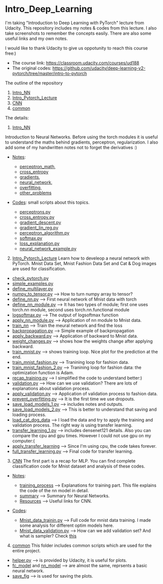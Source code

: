 # Intro_Deep_Learning

I'm taking "Introduction to Deep Learning with PyTorch" lecture from Udacity. 
This repository includes my notes & codes from this lecture. I also take screenshots to remember the concepts easily.
There are also some useful links and my own notes. 

I would like to thank Udacity to give us oppotunity to reach this course free:)

- The course link: https://classroom.udacity.com/courses/ud188
- The original codes: https://github.com/udacity/deep-learning-v2-pytorch/tree/master/intro-to-pytorch

The outline of the repository

1. [Intro_NN](https://github.com/pelinbalci/Intro_Deep_Learning/tree/master/Intro_NN) 
2. [Intro_Pytorch_Lecture](https://github.com/pelinbalci/Intro_Deep_Learning/tree/master/Intro_Pytorch_Lecture) 
3. [CNN](https://github.com/pelinbalci/Intro_Deep_Learning/tree/master/CNN) 
4. [common](https://github.com/pelinbalci/Intro_Deep_Learning/tree/master/common) 

The details:

1. [Intro_NN](https://github.com/pelinbalci/Intro_Deep_Learning/tree/master/Intro_NN) 

Introduction to Neural Networks. Before using the torch modules it is useful to understand the maths behind gradients, perceptron, regularization. I also add some of my handwritten notes not to forget the derivatives :)

- [Notes](https://github.com/pelinbalci/Intro_Deep_Learning/tree/master/Intro_NN/notes): 
  - [perceptron_math](https://github.com/pelinbalci/Intro_Deep_Learning/blob/master/Intro_NN/notes/1_Perceptron_math.md),
  - [cross_entropy](https://github.com/pelinbalci/Intro_Deep_Learning/blob/master/Intro_NN/notes/2_Cross_Entropy.md)
  - [gradients](https://github.com/pelinbalci/Intro_Deep_Learning/blob/master/Intro_NN/notes/3_Gradient.md), 
  - [neural_network](https://github.com/pelinbalci/Intro_Deep_Learning/blob/master/Intro_NN/notes/4_Neural_Network.md), 
  - [overfitting](https://github.com/pelinbalci/Intro_Deep_Learning/blob/master/Intro_NN/notes/5_Overfitting.md),
  - [other_problems](https://github.com/pelinbalci/Intro_Deep_Learning/blob/master/Intro_NN/notes/6_Other_Problems.md)
  
- [Codes](https://github.com/pelinbalci/Intro_Deep_Learning/tree/master/Intro_NN/intro_codes): small scripts about this topics.
  - [perceptrons.py](https://github.com/pelinbalci/Intro_Deep_Learning/tree/master/Intro_NN/intro_codes/Perceptrons.py)
  - [cross_entropy.py](https://github.com/pelinbalci/Intro_Deep_Learning/tree/master/Intro_NN/intro_codes/cross_entropy.py)
  - [gradient_descent.py](https://github.com/pelinbalci/Intro_Deep_Learning/tree/master/Intro_NN/intro_codes/gradient_descent.py)
  - [gradient_lin_reg.py](https://github.com/pelinbalci/Intro_Deep_Learning/tree/master/Intro_NN/intro_codes/gradient_lin_reg.py)
  - [perceptron_algorithm.py](https://github.com/pelinbalci/Intro_Deep_Learning/tree/master/Intro_NN/intro_codes/perceptron_algorithm.py)
  - [softmax.py](https://github.com/pelinbalci/Intro_Deep_Learning/tree/master/Intro_NN/intro_codes/softmax.py)
  - [loss_explanation.py](https://github.com/pelinbalci/Intro_Deep_Learning/tree/master/Intro_NN/intro_codes/loss_explanation.py)
  - [neural_network_example.py](https://github.com/pelinbalci/Intro_Deep_Learning/tree/master/Intro_NN/intro_codes/student_data.py)
  

2. [Intro_Pytorch_Lecture](https://github.com/pelinbalci/Intro_Deep_Learning/tree/master/Intro_Pytorch_Lecture) 
Learn how to develeop a neural network with PyTorch.
Mnist Data Set, Mnist Fashion Data Set and Cat & Dog images are used for classification. 

- [check_pytorch.py](https://github.com/pelinbalci/Intro_Deep_Learning/blob/master/Intro_Pytorch_Lecture/codes/0_check_pytorch.py)
- [simple_examples.py](https://github.com/pelinbalci/Intro_Deep_Learning/blob/master/Intro_Pytorch_Lecture/codes/1_first_app.py)
- [define_multilayer.py](https://github.com/pelinbalci/Intro_Deep_Learning/blob/master/Intro_Pytorch_Lecture/codes/2_multilayer.py)
- [numpy_to_tensor.py](https://github.com/pelinbalci/Intro_Deep_Learning/blob/master/Intro_Pytorch_Lecture/codes/3_numpy_to_tensor.py) --> How to turn numpy array to tensor?
- [define_nn.py](https://github.com/pelinbalci/Intro_Deep_Learning/blob/master/Intro_Pytorch_Lecture/codes/4_neural_network.py) --> First neural network of Mnist data with torch
- [define_nn_module.py](https://github.com/pelinbalci/Intro_Deep_Learning/blob/master/Intro_Pytorch_Lecture/codes/5_nn_module.py) --> It has two types of module; first one uses torch.nn module, second uses torch.nn.functional module
- [logsoftmax.py](https://github.com/pelinbalci/Intro_Deep_Learning/blob/master/Intro_Pytorch_Lecture/codes/5_1_logsoftmax.py) --> The output of logsoftmax function
- [apply_nn_module.py](https://github.com/pelinbalci/Intro_Deep_Learning/blob/master/Intro_Pytorch_Lecture/codes/6_neural_network_extended.py) --> Application of nn module to Mnist data. 
- [train_nn](https://github.com/pelinbalci/Intro_Deep_Learning/blob/master/Intro_Pytorch_Lecture/codes/7_train_neural_network.py) --> Train the meural network and find the loss
- [backpropagation.py](https://github.com/pelinbalci/Intro_Deep_Learning/blob/master/Intro_Pytorch_Lecture/codes/8_backpropagation.py) --> Simple example of backpropagation
- [apply_backward.py](https://github.com/pelinbalci/Intro_Deep_Learning/blob/master/Intro_Pytorch_Lecture/codes/9_apply_backward.py) --> Application of backward to Mnist data. 
- [weight_changes.py](https://github.com/pelinbalci/Intro_Deep_Learning/blob/master/Intro_Pytorch_Lecture/codes/10_train_neural_network.py) --> shows how the weights change after applying backward. 
- [train_mnist.py](https://github.com/pelinbalci/Intro_Deep_Learning/blob/master/Intro_Pytorch_Lecture/codes/11_train_neural_network.py) -->  shows training loop. Nice plot for the prediction at the end.
- [train_mnist_fashion.py](https://github.com/pelinbalci/Intro_Deep_Learning/blob/master/Intro_Pytorch_Lecture/codes/12_classify_fashion.py) --> Tranining loop for fashion data. 
- [train_mnist_fashion_2.py](https://github.com/pelinbalci/Intro_Deep_Learning/blob/master/Intro_Pytorch_Lecture/codes/13_classify_fashion.py) --> Tranining loop for fashion data: the optimization function is Adam.
- [recap_training.py](https://github.com/pelinbalci/Intro_Deep_Learning/blob/master/Intro_Pytorch_Lecture/codes/13_1_recap.py) --> I simplified the code to understand better:)
- [validation.py](https://github.com/pelinbalci/Intro_Deep_Learning/blob/master/Intro_Pytorch_Lecture/codes/14_validation.py) --> How can we use validation? There are lots of explanations about validation process. 
- [apply_validation.py](https://github.com/pelinbalci/Intro_Deep_Learning/blob/master/Intro_Pytorch_Lecture/codes/15_apply_validation.py) --> Application of validation process to fashion data. 
- [prevent_overfitting.py](https://github.com/pelinbalci/Intro_Deep_Learning/blob/master/Intro_Pytorch_Lecture/codes/16_prevent_overfitting.py) -->  It is the first time we use dropouts. 
- [save_load_models_1.py](https://github.com/pelinbalci/Intro_Deep_Learning/blob/master/Intro_Pytorch_Lecture/codes/17_save_load_models.py) --> includes notes and outputs. 
- [save_load_models_2.py](https://github.com/pelinbalci/Intro_Deep_Learning/blob/master/Intro_Pytorch_Lecture/codes/17_1_save_models.py) --> This is better to understand that saving and loading process. 
- [load_cat_dog_data](https://github.com/pelinbalci/Intro_Deep_Learning/blob/master/Intro_Pytorch_Lecture/codes/18_load_cat_dog_data.py) -->  I load the data and try to apply the training and validation process. The right way is using transfer learning. 
- [transfer_learning_1.py](https://github.com/pelinbalci/Intro_Deep_Learning/blob/master/Intro_Pytorch_Lecture/codes/19_transfer_learning_1.py) -->  includes densenet121 details. Also you can compare the cpu and gpu times. However I could not use gpu on my computer:(
- [apply_transfer_learning](https://github.com/pelinbalci/Intro_Deep_Learning/blob/master/Intro_Pytorch_Lecture/codes/20_transfer_learning_2.py) -->  Since I'm using cpu, the code takes forever. 
- [full_transfer_learning.py](https://github.com/pelinbalci/Intro_Deep_Learning/tree/master/Intro_Pytorch_Lecture/codes) --> Final code for transfer learning. 

3. [CNN](https://github.com/pelinbalci/Intro_Deep_Learning/tree/master/CNN) 
The first part is a recap for MLP. You can find complete classification code for Mnist dataset and analysis of these codes.

- [Notes](https://github.com/pelinbalci/Intro_Deep_Learning/tree/master/CNN/notes):
  - [training_process](https://github.com/pelinbalci/Intro_Deep_Learning/blob/master/CNN/notes/1_MLP_training.md) --> Explanations for training part. This file explains the code of the nn model in detail. 
  - [summary](https://github.com/pelinbalci/Intro_Deep_Learning/blob/master/CNN/notes/2_MLP_Recap.md) --> Summary for Neural Networks. 
  - [Resources](https://github.com/pelinbalci/Intro_Deep_Learning/blob/master/CNN/notes/0_Resources_for_CNN.md) --> Useful links for CNN.

- [Codes](https://github.com/pelinbalci/Intro_Deep_Learning/tree/master/CNN/codes):
  - [Mnist_data_trainin.py](https://github.com/pelinbalci/Intro_Deep_Learning/blob/master/CNN/codes/1_Mnist_mlp.py) --> Full code for mnist data training. I made some analysis for different optim models here. 
  - [Mnist_data_validation.py](https://github.com/pelinbalci/Intro_Deep_Learning/blob/master/CNN/codes/2_Mnist_MLP_validation.py) --> How can we add validation set? And what is sampler? Check [this](https://github.com/pelinbalci/Intro_Deep_Learning/blob/master/CNN/codes/Sampler.py)


4. [common](https://github.com/pelinbalci/Intro_Deep_Learning/tree/master/common) 
This folder includes common scripts which are used for the entire project. 
- [helper.py](https://github.com/pelinbalci/Intro_Deep_Learning/blob/master/common/helper.py) --> is provided by Udacity, it is useful for plots. 
- [fc_model](https://github.com/pelinbalci/Intro_Deep_Learning/blob/master/common/fc_model.py) and [nn_model](https://github.com/pelinbalci/Intro_Deep_Learning/blob/master/common/nn_model.py) --> are almost the same, reprsents a basic neural network. 
- [save_fig](https://github.com/pelinbalci/Intro_Deep_Learning/blob/master/common/save_fig.py) --> is used for saving the plots. 
